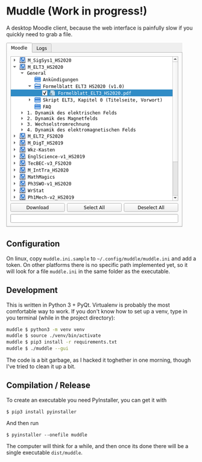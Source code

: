 # Muddle (Work in progress!)
A desktop Moodle client, because the web interface is painfully slow if you quickly need to grab a file.

![](./muddle.png)

## Configuration
On linux, copy `muddle.ini.sample` to `~/.config/muddle/muddle.ini` and add a token.
On other platforms there is no specific path implemented yet, so it will look for a file `muddle.ini` in the same folder as the executable.

## Development
This is written in Python 3 + PyQt. Virtualenv is probably the most comfortable way to work.
If you don't know how to set up a venv, type in you terminal (while in the project directory):
```bash
muddle $ python3 -m venv venv
muddle $ source ./venv/bin/activate
muddle $ pip3 install -r requirements.txt
muddle $ ./muddle --gui
```

The code is a bit garbage, as I hacked it toghether in one morning, though I've tried to clean it up a bit.

## Compilation / Release
To create an executable you need PyInstaller, you can get it with
```
$ pip3 install pyinstaller
```
And then run
```
$ pyinstaller --onefile muddle
```
The computer will think for a while, and then once its done there will be a single executable `dist/muddle`.
